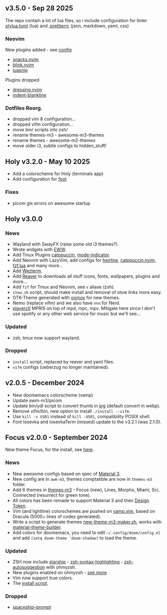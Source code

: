 ## v3.5.0 - Sep 28 2025

The repo contain a lot of lua files, so i include configuration for linter
[stylua.toml](https://github.com/szorfein/dotfiles/blob/main/stylua.toml) (lua)
and [.prettierrc](https://github.com/szorfein/dotfiles/blob/main/.prettierrc)
(json, markdown, yaml, css)

### Neovim

New plugins added - see
[config](https://github.com/szorfein/dotfiles/tree/main/neovim/.config/nvim)

- [snacks.nvim](https://github.com/folke/snacks.nvim)
- [blink.nvim](https://github.com/Saghen/blink.nvim)
- [luasnip](https://github.com/L3MON4D3/LuaSnip)

Plugins dropped

- [dressing.nvim](https://github.com/stevearc/dressing.nvim)
- [indent-blankline](https://github.com/lukas-reineke/indent-blankline.nvim)

### Dotfiles Reorg.

- dropped vim 8 configuration...
- dropped vifm configuration...
- move bin/ scripts into zsh/
- rename themes-m3 - awesome-m3-themes
- rename themes - awesome-m2-themes
- move older i3, subtle configs to hidden_stuff/

## Holy v3.2.0 - May 10 2025

- Add a colorscheme for Holy (terminals app)
- Add configuration for [foot](https://codeberg.org/dnkl/foot)

### Fixes

- picom glx errors on awesome startup

## Holy v3.0.0

### News

- Wayland with SwayFX (raise some old i3 themes?).
- Wrote widgets with [EWW](https://github.com/elkowar/eww).
- Add Tmux Plugins [catppuccin](https://github.com/catppuccin/tmux),
  [mode-indicator](https://github.com/MunifTanjim/tmux-mode-indicator).
- Add Neovim with LazyVim, add configs for
  [heirline](https://github.com/rebelot/heirline.nvim),
  [catppuccin.nvim](https://github.com/catppuccin/nvim),
  [fzf.lua](https://github.com/ibhagwan/fzf-lua) and many more...
- Add [Wezterm](https://wezfurlong.org/wezterm/index.html).
- Add [Reaver](https://github.com/szorfein/reaver) to downloads all stuff icons,
  fonts, wallpapers, plugins and more...
- Add `fzf` for Tmux and Neovim, see `v` aliase (zsh).
- `stow.sh` script, should make install and removal of stow links more easy.
- GTK-Theme generated with
  [oomox](https://github.com/themix-project/oomox-gtk-theme) for new themes.
- Nemo (replace vifm) and we also have `nnn` for Nerd.
- [playerctl](https://github.com/altdesktop/playerctl) MPRIS on top of mpd, mpc,
  mpv. Mitigate here since I don't use spotify or any other web service for
  music but we'll see...

### Updated

- zsh, tmux now support wayland.

### Dropped

- `install` script, replaced by reaver and yaml files.
- `vifm` configs (ueberzug no longer maintained).

## v2.0.5 - December 2024

- New doomemacs colorscheme (vamp)
- Update awm-m3/picom
- Update bin/ydl script to convert thumb in jpg (default convert in webp).
- Remove vifm/bin, new option to install `./install --vifm`.
- Use `kill -s USR1` instead of `kill -USR1`, compatibility POSIX shell.
- Font Iosevka and IosevkaTerm (missed) update to the v3.2.1 (was 2.1.0).

## Focus v2.0.0 - September 2024

New theme Focus, for the install, see
[here](https://github.com/szorfein/dotfiles/tree/main/awm-m3/.config/awesome).

### News

- New awesome configs based on spec of [Material 3](https://m3.material.io).
- New config are in `awm-m3`, themes comptatible are now in `themes-m3` folder.
- Add 6 themes in
  [themes-m3](https://github.com/szorfein/dotfiles/tree/main/themes-m3) - Focus
  (new), Lines, Morpho, Miami, Sci, Connected (resurrect for green tone).
- All colors has been remade to support Material 3 and their
  [Design Token](https://m3.material.io/foundations/design-tokens/overview).
- Vim (and lightline) colorschemes are pushed on
  [vamp.vim](https://github.com/szorfein/vamp.vim), based on Dracula (5000+
  lines of codes generated).
- Write a script to generate themes
  [new-theme-m3-maker.sh](https://github.com/szorfein/dotfiles/blob/main/awm-m3/bin/new-theme-m3-maker.sh),
  works with
  [material-theme-builder](https://material-foundation.github.io/material-theme-builder/).
- Add colors for doomemacs, you need to edit `~/.config/doom/config.el` and add
  `(setq doom-theme 'doom-shadow)` to load the theme.

### Updated

- ZSH now include [starship](https://starship.rs/) -
  [zsh-syntax-highlighting](https://github.com/zsh-users/zsh-syntax-highlighting) -
  [zsh-autosuggestion](https://github.com/zsh-users/zsh-autosuggestions) with
  ohmyzsh.
- New plugins enabled on ohmyzsh -
  [see more](https://github.com/szorfein/dotfiles/blob/main/zsh/.zshrc)
- Vim now support true colors.
- The [install script](https://github.com/szorfein/dotfiles/blob/main/install).

### Dropped

- [spaceship-prompt](https://github.com/denysdovhan/spaceship-prompt)
